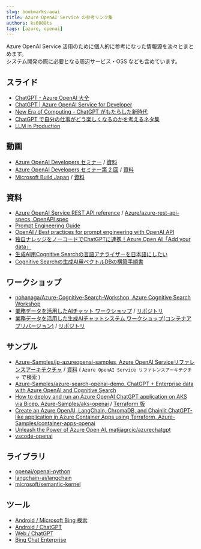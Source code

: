 ```yaml
---
slug: bookmarks-aoai
title: Azure OpenAI Service の参考リンク集
authors: ks6088ts
tags: [azure, openai]
---
```


Azure OpenAI Service 活用のために個人的に参考になった情報源を淡々とまとめます。  
システム開発の際に必要となる周辺サービス・OSS なども含めています。

<!--truncate-->

<!-- textlint-disable -->

## スライド

- [ChatGPT - Azure OpenAI 大全](https://speakerdeck.com/hirosatogamo/chatgpt-azure-openai-da-quan)
- [ChatGPT | Azure OpenAI Service for Developer](https://speakerdeck.com/dahatake/chatgpt-azure-openai-service-for-developer)
- [New Era of Computing - ChatGPT がもたらした新時代](https://speakerdeck.com/dahatake/new-era-of-computing-chatgpt-gamotarasitaxin-shi-dai-3836814a-133a-4879-91e4-1c036b194718)
- [ChatGPT で自分の仕事がどう楽しくなるのかを考えるネタ集](https://speakerdeck.com/dahatake/chatgpt-dezi-fen-noshi-shi-gadoule-sikunarunokawokao-erunetaji)
- [LLM in Production](https://llm-in-production.connpass.com/presentation/)

## 動画

- [Azure OpenAI Developers セミナー](https://www.youtube.com/watch?v=ek3YWrHD76g) / [資料](http://msft.it/6058g09nQ)
- [Azure OpenAI Developers セミナー第 2 回](https://www.youtube.com/watch?v=cEynsEWpXdA) / [資料](http://msft.it/6050g090j)
- [Microsoft Build Japan](https://www.youtube.com/playlist?list=PL1RqQ3kddIpYJ0u1GxTlI0r4qMeGdEL6_) / [資料](https://livesend.microsoft.com/i/vBIaLmb4EHNPI24aXkJy9c1QvwiZwYdW4ST3mrxXHPI3S3yBkLWk2dNqob03vvWs1SLI9YanHiTE___9PQuCjBZDWwsNuFuybgO4jLivXN7eIb5YyKTxfWP0Bu7PLUSSIGNHri5PLUSSIGNB)

## 資料

- [Azure OpenAI Service REST API reference](https://learn.microsoft.com/en-us/azure/ai-services/openai/reference) / [Azure/azure-rest-api-specs, OpenAPI spec](https://github.com/Azure/azure-rest-api-specs/tree/main/specification/cognitiveservices/data-plane/AzureOpenAI)
- [Prompt Engineering Guide](https://www.promptingguide.ai/jp)
- [OpenAI / Best practices for prompt engineering with OpenAI API](https://help.openai.com/en/articles/6654000-best-practices-for-prompt-engineering-with-openai-api)
- [独自ナレッジをノーコードでChatGPTに連携！Azure Open AI「Add your data」](https://zenn.dev/microsoft/articles/azure-openai-add-your-data)
- [生成AI用Cognitive Searchの言語アナライザーを日本語にしたい](https://qiita.com/tmiyata25/items/e8866dfed6dd4b9a02ad)
- [Cognitive Searchの生成AI用ベクトルDBの構築手順書](https://qiita.com/tmiyata25/items/875f563ba7a91f3da823)

## ワークショップ

- [nohanaga/Azure-Cognitive-Search-Workshop, Azure Cognitive Search Workshop](https://github.com/nohanaga/Azure-Cognitive-Search-Workshop)
- [業務データを活用したAIチャット ワークショップ](https://asashiho.github.io/azure-search-openai-demo/#/) / [リポジトリ](https://github.com/asashiho/azure-search-openai-demo)
- [業務データを活用した生成AIチャットシステム ワークショップ(コンテナアプリバージョン)](https://asashiho.github.io/azure-search-openai-demo-csharp/) / [リポジトリ](https://github.com/asashiho/azure-search-openai-demo-csharp)

## サンプル

- [Azure-Samples/jp-azureopenai-samples, Azure OpenAI Serviceリファレンスアーキテクチャ](https://github.com/Azure-Samples/jp-azureopenai-samples) / [資料](https://www.microsoft.com/ja-jp/events/azurebase/contents/) ( `Azure OpenAI Service リファレンスアーキテクチャ` で検索 )
- [Azure-Samples/azure-search-openai-demo, ChatGPT + Enterprise data with Azure OpenAI and Cognitive Search](https://github.com/Azure-Samples/azure-search-openai-demo)
- [How to deploy and run an Azure OpenAI ChatGPT application on AKS via Bicep, Azure-Samples/aks-openai](https://github.com/Azure-Samples/aks-openai) / [Terraform 版](https://github.com/Azure-Samples/aks-openai-terraform)
- [Create an Azure OpenAI, LangChain, ChromaDB, and Chainlit ChatGPT-like application in Azure Container Apps using Terraform, Azure-Samples/container-apps-openai](https://github.com/Azure-Samples/container-apps-openai)
- [Unleash the Power of Azure Open AI, matijagrcic/azurechatgpt](https://github.com/matijagrcic/azurechatgpt)
- [vscode-openai](https://github.com/arbs-io/vscode-openai)

## ライブラリ

- [openai/openai-python](https://github.com/openai/openai-python)
- [langchain-ai/langchain](https://github.com/langchain-ai/langchain)
- [microsoft/semantic-kernel](https://github.com/microsoft/semantic-kernel)

## ツール

- [Android / Microsoft Bing 検索](https://play.google.com/store/apps/details?id=com.microsoft.bing&hl=ja&gl=US)
- [Android / ChatGPT](https://play.google.com/store/apps/details?id=com.openai.chatgpt)
- [Web / ChatGPT](https://chat.openai.com/)
- [Bing Chat Enterprise](https://aka.ms/bingchatenterprise)

<!-- textlint-enable -->
